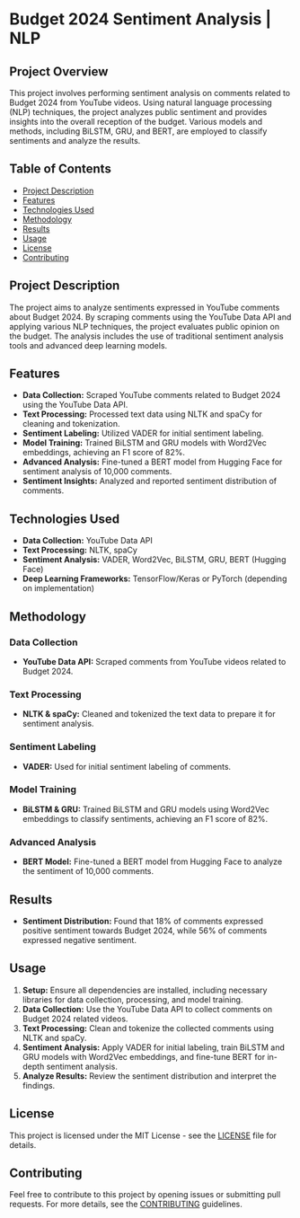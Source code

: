 # Budget 2024 Sentiment Analysis | NLP

## Project Overview

This project involves performing sentiment analysis on comments related to Budget 2024 from YouTube videos. Using natural language processing (NLP) techniques, the project analyzes public sentiment and provides insights into the overall reception of the budget. Various models and methods, including BiLSTM, GRU, and BERT, are employed to classify sentiments and analyze the results.

## Table of Contents

- [Project Description](#project-description)
- [Features](#features)
- [Technologies Used](#technologies-used)
- [Methodology](#methodology)
- [Results](#results)
- [Usage](#usage)
- [License](#license)
- [Contributing](#contributing)

## Project Description

The project aims to analyze sentiments expressed in YouTube comments about Budget 2024. By scraping comments using the YouTube Data API and applying various NLP techniques, the project evaluates public opinion on the budget. The analysis includes the use of traditional sentiment analysis tools and advanced deep learning models.

## Features

- **Data Collection:** Scraped YouTube comments related to Budget 2024 using the YouTube Data API.
- **Text Processing:** Processed text data using NLTK and spaCy for cleaning and tokenization.
- **Sentiment Labeling:** Utilized VADER for initial sentiment labeling.
- **Model Training:** Trained BiLSTM and GRU models with Word2Vec embeddings, achieving an F1 score of 82%.
- **Advanced Analysis:** Fine-tuned a BERT model from Hugging Face for sentiment analysis of 10,000 comments.
- **Sentiment Insights:** Analyzed and reported sentiment distribution of comments.

## Technologies Used

- **Data Collection:** YouTube Data API
- **Text Processing:** NLTK, spaCy
- **Sentiment Analysis:** VADER, Word2Vec, BiLSTM, GRU, BERT (Hugging Face)
- **Deep Learning Frameworks:** TensorFlow/Keras or PyTorch (depending on implementation)

## Methodology

### Data Collection

- **YouTube Data API:** Scraped comments from YouTube videos related to Budget 2024.

### Text Processing

- **NLTK & spaCy:** Cleaned and tokenized the text data to prepare it for sentiment analysis.

### Sentiment Labeling

- **VADER:** Used for initial sentiment labeling of comments.

### Model Training

- **BiLSTM & GRU:** Trained BiLSTM and GRU models using Word2Vec embeddings to classify sentiments, achieving an F1 score of 82%.

### Advanced Analysis

- **BERT Model:** Fine-tuned a BERT model from Hugging Face to analyze the sentiment of 10,000 comments.

## Results

- **Sentiment Distribution:** Found that 18% of comments expressed positive sentiment towards Budget 2024, while 56% of comments expressed negative sentiment.

## Usage

1. **Setup:** Ensure all dependencies are installed, including necessary libraries for data collection, processing, and model training.
2. **Data Collection:** Use the YouTube Data API to collect comments on Budget 2024 related videos.
3. **Text Processing:** Clean and tokenize the collected comments using NLTK and spaCy.
4. **Sentiment Analysis:** Apply VADER for initial labeling, train BiLSTM and GRU models with Word2Vec embeddings, and fine-tune BERT for in-depth sentiment analysis.
5. **Analyze Results:** Review the sentiment distribution and interpret the findings.

## License

This project is licensed under the MIT License - see the [LICENSE](LICENSE) file for details.

## Contributing

Feel free to contribute to this project by opening issues or submitting pull requests. For more details, see the [CONTRIBUTING](CONTRIBUTING.md) guidelines.
